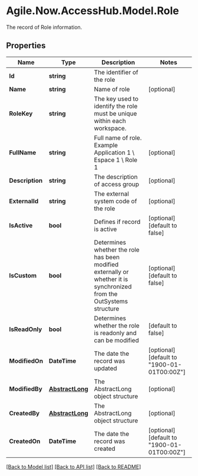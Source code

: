 # Agile.Now.AccessHub.Model.Role
The record of Role information.

## Properties

Name | Type | Description | Notes
------------ | ------------- | ------------- | -------------
**Id** | **string** | The identifier of the role | 
**Name** | **string** | Name of role | [optional] 
**RoleKey** | **string** |  The key used to identify the role must be unique within each workspace. | 
**FullName** | **string** | Full name of role. Example Application 1 \\ Espace 1 \\ Role 1 | [optional] 
**Description** | **string** | The description of access group | [optional] 
**ExternalId** | **string** | The external system code of the role | [optional] 
**IsActive** | **bool** | Defines if record is active | [optional] [default to false]
**IsCustom** | **bool** | Determines whether the role has been modified externally or whether it is synchronized from the OutSystems structure | [optional] [default to false]
**IsReadOnly** | **bool** | Determines whether the role is readonly and can be modified | [default to false]
**ModifiedOn** | **DateTime** | The date the record was updated | [optional] [default to "1900-01-01T00:00Z"]
**ModifiedBy** | [**AbstractLong**](AbstractLong.md) | The AbstractLong object structure | [optional] 
**CreatedBy** | [**AbstractLong**](AbstractLong.md) | The AbstractLong object structure | [optional] 
**CreatedOn** | **DateTime** | The date the record was created | [optional] [default to "1900-01-01T00:00Z"]

[[Back to Model list]](../../README.md#documentation-for-models) [[Back to API list]](../../README.md#documentation-for-api-endpoints) [[Back to README]](../../README.md)


